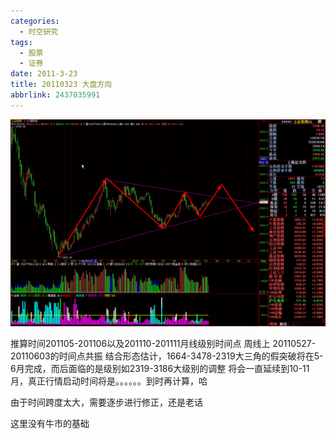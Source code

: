 ```yaml
---
categories:
  - 时空研究
tags:
  - 股票
  - 证券
date: 2011-3-23
title: 20110323 大盘方向
abbrlink: 2437035991
---
```


![20110323-0](/images/20110323-0.gif)

推算时间201105-201106以及201110-201111月线级别时间点
周线上 20110527-20110603的时间点共振
结合形态估计，1664-3478-2319大三角的假突破将在5-6月完成，而后面临的是级别如2319-3186大级别的调整
将会一直延续到10-11月，真正行情启动时间将是。。。。。。到时再计算，哈

由于时间跨度太大，需要逐步进行修正，还是老话

这里没有牛市的基础